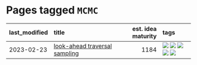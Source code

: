 # Pages tagged `MCMC`

|last_modified|title|est. idea maturity|tags
|:---|:---|---:|:---|
|2023-02-23|[look-ahead traversal sampling](../look-ahead-traversal-sampling.md)|1184|[![](https://img.shields.io/badge/tag-MCMC-7064e0)](../tags/MCMC.md) [![](https://img.shields.io/badge/tag-animation-e6ab9)](../tags/animation.md) [![](https://img.shields.io/badge/tag-control-6819c6)](../tags/control.md) [![](https://img.shields.io/badge/tag-experimental-496a1)](../tags/experimental.md) [![](https://img.shields.io/badge/tag-image_generation-1743a)](../tags/image_generation.md)|